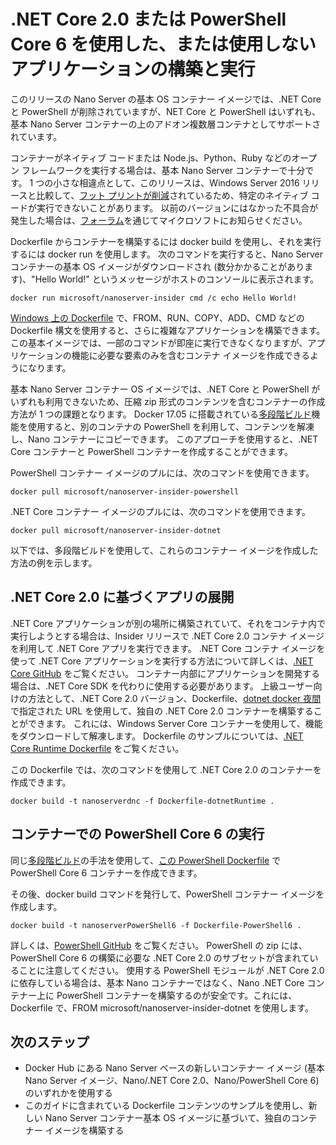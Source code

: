 # <a name="build-and-run-an-application-with-or-without-net-core-20-or-powershell-core-6"></a>.NET Core 2.0 または PowerShell Core 6 を使用した、または使用しないアプリケーションの構築と実行

このリリースの Nano Server の基本 OS コンテナー イメージでは、.NET Core と PowerShell が削除されていますが、NET Core と PowerShell はいずれも、基本 Nano Server コンテナーの上のアドオン複数層コンテナとしてサポートされています。  

コンテナーがネイティブ コードまたは Node.js、Python、Ruby などのオープン フレームワークを実行する場合は、基本 Nano Server コンテナーで十分です。  1 つの小さな相違点として、このリリースは、Windows Server 2016 リリースと比較して、[フット プリントが削減](https://docs.microsoft.com/windows-server/get-started/nano-in-semi-annual-channel)されているため、特定のネイティブ コードが実行できないことがあります。 以前のバージョンにはなかった不具合が発生した場合は、[フォーラム](https://social.msdn.microsoft.com/Forums/home?forum=windowscontainers)を通じてマイクロソフトにお知らせください。 

Dockerfile からコンテナーを構築するには docker build を使用し、それを実行するには docker run を使用します。  次のコマンドを実行すると、Nano Server コンテナーの基本 OS イメージがダウンロードされ (数分かかることがあります)、"Hello World!" というメッセージがホストのコンソールに表示されます。

```
docker run microsoft/nanoserver-insider cmd /c echo Hello World!
```

[Windows 上の Dockerfile](https://docs.microsoft.com/virtualization/windowscontainers/manage-docker/manage-windows-dockerfile) で、FROM、RUN、COPY、ADD、CMD などの Dockerfile 構文を使用すると、さらに複雑なアプリケーションを構築できます。この基本イメージでは、一部のコマンドが即座に実行できなくなりますが、アプリケーションの機能に必要な要素のみを含むコンテナ イメージを作成できるようになります。

基本 Nano Server コンテナー OS イメージでは、.NET Core と PowerShell がいずれも利用できないため、圧縮 zip 形式のコンテンツを含むコンテナーの作成方法が 1 つの課題となります。 Docker 17.05 に搭載されている[多段階ビルド](https://docs.docker.com/engine/userguide/eng-image/multistage-build/)機能を使用すると、別のコンテナの PowerShell を利用して、コンテンツを解凍し、Nano コンテナーにコピーできます。 このアプローチを使用すると、.NET Core コンテナーと PowerShell コンテナーを作成することができます。 

PowerShell コンテナー イメージのプルには、次のコマンドを使用できます。

```
docker pull microsoft/nanoserver-insider-powershell
```

.NET Core コンテナー イメージのプルには、次のコマンドを使用できます。

```
docker pull microsoft/nanoserver-insider-dotnet
```

以下では、多段階ビルドを使用して、これらのコンテナー イメージを作成した方法の例を示します。

## <a name="deploy-apps-based-on-net-core-20"></a>.NET Core 2.0 に基づくアプリの展開
.NET Core アプリケーションが別の場所に構築されていて、それをコンテナ内で実行しようとする場合は、Insider リリースで .NET Core 2.0 コンテナ イメージを利用して .NET Core アプリを実行できます。  .NET Core コンテナ イメージを使って .NET Core アプリケーションを実行する方法について詳しくは、[.NET Core GitHub](https://github.com/dotnet/dotnet-docker-nightly) をご覧ください。  コンテナー内部にアプリケーションを開発する場合は、.NET Core SDK を代わりに使用する必要があります。  上級ユーザー向けの方法として、.NET Core 2.0 バージョン、Dockerfile、[dotnet docker 夜間](https://github.com/dotnet/dotnet-docker-nightly/tree/master/2.0) で指定された URL を使用して、独自の .NET Core 2.0 コンテナーを構築することができます。 これには、Windows Server Core コンテナーを使用して、機能をダウンロードして解凍します。  Dockerfile のサンプルについては、[.NET Core Runtime Dockerfile](https://github.com/dotnet/dotnet-docker-nightly/blob/master/2.0/runtime/nanoserver-insider/amd64/Dockerfile) をご覧ください。


この Dockerfile では、次のコマンドを使用して .NET Core 2.0 のコンテナーを作成できます。

```
docker build -t nanoserverdnc -f Dockerfile-dotnetRuntime .
```

## <a name="run-powershell-core-6-in-a-container"></a>コンテナーでの PowerShell Core 6 の実行
同じ[多段階ビルド](https://docs.docker.com/engine/userguide/eng-image/multistage-build/)の手法を使用して、[この PowerShell Dockerfile](https://github.com/PowerShell/PowerShell-Docker/blob/master/release/stable/nanoserver/docker/Dockerfile) で PowerShell Core 6 コンテナーを作成できます。


その後、docker build コマンドを発行して、PowerShell コンテナー イメージを作成します。

``` 
docker build -t nanoserverPowerShell6 -f Dockerfile-PowerShell6 .
```

詳しくは、[PowerShell GitHub](https://github.com/PowerShell/PowerShell-Docker/tree/master/release) をご覧ください。  PowerShell の zip には、PowerShell Core 6 の構築に必要な .NET Core 2.0 のサブセットが含まれていることに注意してください。  使用する PowerShell モジュールが .NET Core 2.0 に依存している場合は、基本 Nano コンテナーではなく、Nano .NET Core コンテナー上に PowerShell コンテナーを構築するのが安全です。これには、Dockerfile で、FROM microsoft/nanoserver-insider-dotnet を使用します。 

## <a name="next-steps"></a>次のステップ
- Docker Hub にある Nano Server ベースの新しいコンテナー イメージ (基本 Nano Server イメージ、Nano/.NET Core 2.0、Nano/PowerShell Core 6) のいずれかを使用する
- このガイドに含まれている Dockerfile コンテンツのサンプルを使用し、新しい Nano Server コンテナー基本 OS イメージに基づいて、独自のコンテナー イメージを構築する 
